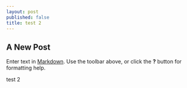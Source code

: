 ```yaml
---
layout: post
published: false
title: test 2
---
```

## A New Post

Enter text in [Markdown](http://daringfireball.net/projects/markdown/). Use the toolbar above, or click the **?** button for formatting help.

test 2
